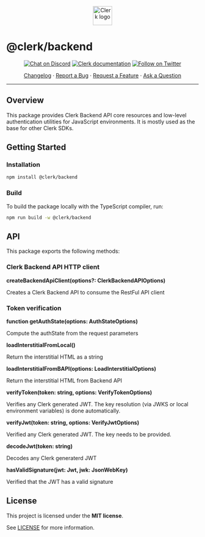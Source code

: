 <p align="center">
  <a href="https://clerk.dev?utm_source=github&utm_medium=clerk_backend_core" target="_blank" rel="noopener noreferrer">
    <img src="https://images.clerk.dev/static/clerk.svg" alt="Clerk logo" height="50">
  </a>
  <br />
</p>

# @clerk/backend

<div align="center">

[![Chat on Discord](https://img.shields.io/discord/856971667393609759.svg?logo=discord)](https://discord.com/invite/b5rXHjAg7A)
[![Clerk documentation](https://img.shields.io/badge/documentation-clerk-green.svg)](https://clerk.dev/docs?utm_source=github&utm_medium=clerk_backend_core)
[![Follow on Twitter](https://img.shields.io/twitter/follow/ClerkDev?style=social)](https://twitter.com/intent/follow?screen_name=ClerkDev)

[Changelog](https://github.com/clerkinc/javascript/blob/main/packages/backend/CHANGELOG.md)
·
[Report a Bug](https://github.com/clerkinc/javascript/issues/new?assignees=&labels=bug&template=bug_report.md&title=Bug%3A+)
·
[Request a Feature](https://github.com/clerkinc/javascript/issues/new?assignees=&labels=enhancement&template=feature_request.md&title=Feature%3A+)
·
[Ask a Question](https://github.com/clerkinc/javascript/issues/new?assignees=&labels=question&template=ask_a_question.md&title=Support%3A+)

</div>

---

## Overview

This package provides Clerk Backend API core resources and low-level authentication utilities for JavaScript environments. It is mostly used as the base for other Clerk SDKs.

## Getting Started

### Installation

```sh
npm install @clerk/backend
```

### Build

To build the package locally with the TypeScript compiler, run:

```sh
npm run build -w @clerk/backend
```

## API

This package exports the following methods:

### Clerk Backend API HTTP client

**createBackendApiClient(options?: ClerkBackendAPIOptions)**

Creates a Clerk Backend API to consume the RestFul API client

### Token verification

**function getAuthState(options: AuthStateOptions)**

Compute the authState from the request parameters

**loadInterstitialFromLocal()**

Return the interstitial HTML as a string

**loadInterstitialFromBAPI(options: LoadInterstitialOptions)**

Return the interstitial HTML from Backend API

**verifyToken(token: string, options: VerifyTokenOptions)**

Verifies any Clerk generated JWT. The key resolution (via JWKS or local environment variables) is done automatically.

**verifyJwt(token: string, options: VerifyJwtOptions)**

Verified any Clerk generated JWT. The key needs to be provided.

**decodeJwt(token: string)**

Decodes any Clerk generaterd JWT

**hasValidSignature(jwt: Jwt, jwk: JsonWebKey)**

Verified that the JWT has a valid signature

## License

This project is licensed under the **MIT license**.

See [LICENSE](https://github.com/clerkinc/javascript/blob/main/packages/backend/LICENSE) for more information.
